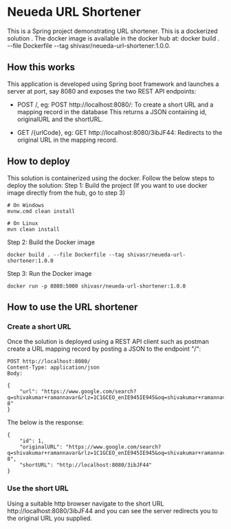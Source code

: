 # Neueda URL Shortener
This is a Spring project demonstrating URL shortener. This is a dockerized solution . The docker image is available in the docker hub at: docker build . --file Dockerfile --tag shivasr/neueda-url-shortener:1.0.0.

## How this works
This application is developed using Spring boot framework and launches a server at port, say 8080 and exposes the two REST API endpoints:

* POST /, eg: POST http://localhost:8080/: To create a short URL and a mapping record in the database
  This returns a JSON containing id, originalURL and the shortURL.
  
* GET /{urlCode}, eg: GET http://localhost:8080/3ibJF44: Redirects to the original URL in the mapping record.

## How to deploy
This solution is containerized using the docker. Follow the below steps to deploy the solution:
Step 1: Build the project (If you want to use docker image directly from the hub, go to step 3)
```shell
# On Windows
mvnw.cmd clean install

# On Linux
mvn clean install
```
Step 2: Build the Docker image

```shell
docker build . --file Dockerfile --tag shivasr/neueda-url-shortener:1.0.0
```

Step 3: Run the Docker image
```shell
docker run -p 8080:5000 shivasr/neueda-url-shortener:1.0.0
```

## How to use the URL shortener

### Create a short URL

Once the solution is deployed using a REST API client such as postman create a URL mapping record by posting a JSON to 
the endpoint "/":

```http request
POST http://localhost:8080/
Content-Type: application/json
Body:

{
    "url": "https://www.google.com/search?q=shivakumar+ramannavar&rlz=1C1GCEO_enIE945IE945&oq=shivakumar+ramannavar&aqs=chrome..69i57j69i61.5793j0j7&sourceid=chrome&ie=UTF-8"
}
```

The below is the response:
```http request
{
    "id": 1,
    "originalURL": "https://www.google.com/search?q=shivakumar+ramannavar&rlz=1C1GCEO_enIE945IE945&oq=shivakumar+ramannavar&aqs=chrome..69i57j69i61.5793j0j7&sourceid=chrome&ie=UTF-8",
    "shortURL": "http://localhost:8080/3ibJF44"
}
```

### Use the short URL
Using a suitable http browser navigate to the short URL http://localhost:8080/3ibJF44 and you can see the server redirects you to the original URL you supplied. 